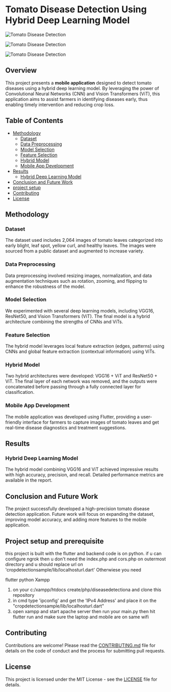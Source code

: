 # Tomato Disease Detection Using Hybrid Deep Learning Model

![Tomato Disease Detection]([https://github.com/niranjandahal/diseasedetection/blob/main/cropdetectionsample/dis01.jpg])

![Tomato Disease Detection]([https://github.com/niranjandahal/diseasedetection/blob/main/cropdetectionsample/dis02.jpg])

![Tomato Disease Detection]([https://github.com/niranjandahal/diseasedetection/blob/main/cropdetectionsample/dis03.jpg])



## Overview

This project presents a **mobile application** designed to detect tomato diseases using a hybrid deep learning model. By leveraging the power of Convolutional Neural Networks (CNN) and Vision Transformers (ViT), this application aims to assist farmers in identifying diseases early, thus enabling timely intervention and reducing crop loss.

## Table of Contents

- [Methodology](#methodology)
  - [Dataset](#dataset)
  - [Data Preprocessing](#data-preprocessing)
  - [Model Selection](#model-selection)
  - [Feature Selection](#feature-selection)
  - [Hybrid Model](#hybrid-model)
  - [Mobile App Development](#mobile-app-development)
- [Results](#results)
  - [Hybrid Deep Learning Model](#hybrid-deep-learning-model)
- [Conclusion and Future Work](#conclusion-and-future-work)
- [project setup](#project-setup-and-prerequisite)
- [Contributing](#contributing)
- [License](#license)


## Methodology

### Dataset

The dataset used includes 2,064 images of tomato leaves categorized into early blight, leaf spot, yellow curl, and healthy leaves. The images were sourced from a public dataset and augmented to increase variety.

### Data Preprocessing

Data preprocessing involved resizing images, normalization, and data augmentation techniques such as rotation, zooming, and flipping to enhance the robustness of the model.

### Model Selection

We experimented with several deep learning models, including VGG16, ResNet50, and Vision Transformers (ViT). The final model is a hybrid architecture combining the strengths of CNNs and ViTs.

### Feature Selection

The hybrid model leverages local feature extraction (edges, patterns) using CNNs and global feature extraction (contextual information) using ViTs.

### Hybrid Model

Two hybrid architectures were developed: VGG16 + ViT and ResNet50 + ViT. The final layer of each network was removed, and the outputs were concatenated before passing through a fully connected layer for classification.

### Mobile App Development

The mobile application was developed using Flutter, providing a user-friendly interface for farmers to capture images of tomato leaves and get real-time disease diagnostics and treatment suggestions.

## Results

### Hybrid Deep Learning Model

The hybrid model combining VGG16 and ViT achieved impressive results with high accuracy, precision, and recall. Detailed performance metrics are available in the report.

## Conclusion and Future Work

The project successfully developed a high-precision tomato disease detection application. Future work will focus on expanding the dataset, improving model accuracy, and adding more features to the mobile application.

## Project setup and prerequisite

this project is built with the flutter and backend code is on python. if u can configure ngrok then u don't need the index.php and cors.php on outermost directory and u should replace url on 'cropdetectionsample/lib/localhosturl.dart' Otherwiese you need

flutter
python
Xampp

1. on your c:/xampp/htdocs create/php/diseasedetectiona and clone this repository
2. in cmd type 'ipconfig' and get the 'IPv4 Address' and place it on the "cropdetectionsample/lib/localhosturl.dart"
3. open xampp and start apache server then run your main.py then hit flutter run and make sure the laptop and mobile are on same wifi
   



## Contributing

Contributions are welcome! Please read the [CONTRIBUTING.md](CONTRIBUTING.md) file for details on the code of conduct and the process for submitting pull requests.

## License

This project is licensed under the MIT License - see the [LICENSE](LICENSE) file for details.
